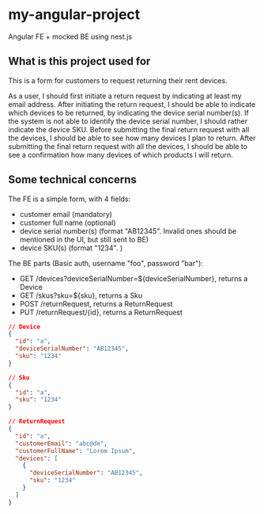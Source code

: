 # my-angular-project

Angular FE + mocked BE using nest.js

## What is this project used for

This is a form for customers to request returning their rent devices.

As a user, I should first initiate a return request by indicating at least my email address.
After initiating the return request, I should be able to indicate which devices to be returned, by indicating the device serial number(s).
If the system is not able to identify the device serial number, I should rather indicate the device SKU.
Before submitting the final return request with all the devices, I should be able to see how many devices I plan to return.
After submitting the final return request with all the devices, I should be able to see a confirmation how many devices of which products I will return.

## Some technical concerns

The FE is a simple form, with 4 fields:
- customer email (mandatory)
- customer full name (optional)
- device serial number(s) (format "AB12345". Invalid ones should be mentioned in the UI, but still sent to BE)
- device SKU(s) (format "1234". )

The BE parts (Basic auth, username "foo", password "bar"):
- GET /devices?deviceSerialNumber=${deviceSerialNumber}, returns a Device
- GET /skus?sku=${sku}, returns a Sku
- POST /returnRequest, returns a ReturnRequest
- PUT /returnRequest/{id}, returns a ReturnRequest

```json
// Device
{
  "id": "a",
  "deviceSerialNumber": "AB12345",
  "sku": "1234"
}

// Sku
{
  "id": "a",
  "sku": "1234"
}

// ReturnRequest
{
  "id": "a",
  "customerEmail": "abc@de",
  "customerFullName": "Lorem Ipsum",
  "devices": [
    {
      "deviceSerialNumber": "AB12345",
      "sku": "1234"
    }
  ]
}
```
